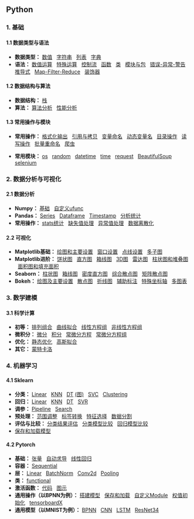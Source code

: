 ## Python
### 1. 基础
#### 1.1 数据类型与语法
* **数据类型：**
[数值](https://github.com/ZhouBinTGL/Code-Summary/blob/master/Python/1.%20Basics/%E6%95%B0%E5%80%BC.txt)
&nbsp; [字符串](https://github.com/ZhouBinTGL/Code-Summary/blob/master/Python/1.%20Basics/%E5%AD%97%E7%AC%A6%E4%B8%B2.py) 
&nbsp; [列表](https://github.com/ZhouBinTGL/Code-Summary/blob/master/Python/1.%20Basics/%E5%88%97%E8%A1%A8.py)
&nbsp; [字典](https://github.com/ZhouBinTGL/Code-Summary/blob/master/Python/1.%20Basics/%E5%AD%97%E5%85%B8.py)
* **语法：** 
[数值运算](https://github.com/ZhouBinTGL/Code-Summary/blob/master/Python/1.%20Basics/%E6%95%B0%E5%80%BC%E8%BF%90%E7%AE%97.py)
&nbsp; [特殊运算](https://github.com/ZhouBinTGL/Code-Summary/blob/master/Python/1.%20Basics/%E7%89%B9%E6%AE%8A%E8%BF%90%E7%AE%97%E7%AC%A6.py)
&nbsp; [控制流](https://github.com/ZhouBinTGL/Code-Summary/blob/master/Python/1.%20Basics/%E6%8E%A7%E5%88%B6%E6%B5%81.py) 
&nbsp; [函数](https://github.com/ZhouBinTGL/Code-Summary/blob/master/Python/1.%20Basics/%E5%87%BD%E6%95%B0.py)
&nbsp; [类](https://github.com/ZhouBinTGL/Code-Summary/blob/master/Python/1.%20Basics/%E7%B1%BB.py)
&nbsp; [模块与包](https://github.com/ZhouBinTGL/Code-Summary/blob/master/Python/1.%20Basics/%E6%A8%A1%E5%9D%97%E4%B8%8E%E5%8C%85.txt)
&nbsp; [错误-异常-警告](https://github.com/ZhouBinTGL/Code-Summary/blob/master/Python/1.%20Basics/%E9%94%99%E8%AF%AF-%E5%BC%82%E5%B8%B8-%E8%AD%A6%E5%91%8A.py)
&nbsp; [推导式](https://github.com/ZhouBinTGL/Code-Summary/blob/master/Python/1.%20Basics/%E6%8E%A8%E5%AF%BC%E5%BC%8F.py) 
&nbsp; [Map-Filter-Reduce](https://github.com/ZhouBinTGL/Code-Summary/blob/master/Python/1.%20Basics/Map-Filter-Reduce.py)
&nbsp; [装饰器](https://github.com/ZhouBinTGL/Code-Summary/blob/master/Python/1.%20Basics/%E8%A3%85%E9%A5%B0%E5%99%A8.py)

#### 1.2 数据结构与算法
* **数据结构：**
[栈]()
* **算法：** 
[算法分析]()
&nbsp; [性能分析](https://github.com/ZhouBinTGL/Code-Summary/blob/master/Python/1.%20Basics/%E6%80%A7%E8%83%BD%E5%88%86%E6%9E%90.py)

#### 1.3 常用操作与模块
* **常用操作：**
[格式化输出](https://github.com/ZhouBinTGL/Code-Summary/blob/master/Python/1.%20Basics/%E6%A0%BC%E5%BC%8F%E5%8C%96%E8%BE%93%E5%87%BA.py)
&nbsp; [引用与拷贝](https://github.com/ZhouBinTGL/Code-Summary/blob/master/Python/1.%20Basics/%E5%BC%95%E7%94%A8%E4%B8%8E%E6%8B%B7%E8%B4%9D.py)
&nbsp; [变量命名](https://github.com/ZhouBinTGL/Code-Summary/blob/master/Python/1.%20Basics/%E5%8F%98%E9%87%8F%E5%91%BD%E5%90%8D%E8%A7%84%E8%8C%83.txt)
&nbsp; [动态变量名](https://github.com/ZhouBinTGL/Code-Summary/blob/master/Python/1.%20Basics/%E5%8A%A8%E6%80%81%E5%8F%98%E9%87%8F%E5%90%8D.py)
&nbsp; [目录操作]()
&nbsp; [读写操作]()
&nbsp; [批量重命名]()
&nbsp; [爬虫]()

* **常用模块：**
[os]()
&nbsp; [random]()
&nbsp; [datetime]()
&nbsp; [time]()
&nbsp; [request]()
&nbsp; [BeautifulSoup]()
&nbsp; [selenium]()

### 2. 数据分析与可视化

#### 2.1 数据分析
* **Numpy：**
[基础]()
&nbsp; [自定义ufunc]()
* **Pandas：**
[Series]()
&nbsp; [Dataframe]()
&nbsp; [Timestamp]()
&nbsp; [分析统计]()
* **常用操作：** 
[stats统计]()
&nbsp; [缺失值处理]()
&nbsp; [异常值处理]()
&nbsp; [数据离散化]()

#### 2.2 可视化
* **Matplotlib基础：** 
[绘图和主要设置]()
&nbsp; [窗口设置]()
&nbsp; [点线设置]()
&nbsp; [多子图]()
* **Matplotlib进阶：** 
[饼状图]()
&nbsp; [直方图]()
&nbsp; [箱线图]()
&nbsp; [3D图]()
&nbsp; [雷达图]()
&nbsp; [柱状图和堆叠图]()
&nbsp; [面积图和填充面积]()
* **Seaborn：** 
[柱状图]()
&nbsp; [箱线图]()
&nbsp; [密度直方图]()
&nbsp; [综合散点图]()
&nbsp; [矩阵散点图]()
* **Bokeh：**
[绘图及主要设置]()
&nbsp; [散点图]()
&nbsp; [折线图]()
&nbsp; [辅助标注]()
&nbsp; [特殊坐标轴]()
&nbsp; [多图表]()

### 3. 数学建模
#### 3.1 科学计算
* **初等：**
[排列组合]()
&nbsp; [曲线拟合]()
&nbsp; [线性方程组]()
&nbsp; [非线性方程组]()
* **微积分：**
[微分]()
&nbsp; [积分]()
&nbsp; [常微分方程]()
&nbsp; [常微分方程组]()
* **优化：**
[静态优化]()
&nbsp; [高斯拟合]()
* **其它：**
[蒙特卡洛]()

### 4. 机器学习
#### 4.1 Sklearn
* **分类：**
[Linear]()
&nbsp; [KNN]()
&nbsp; [DT]()
[(图)]()
&nbsp; [SVC]()
&nbsp; [Clustering]()
* **回归：**
[Linear]()
&nbsp; [KNN]()
&nbsp; [DT]()
&nbsp; [SVR]()
* **调参：**
[Pipeline]()
&nbsp; [Search]()
* **预处理：** 
[范围调整]()
&nbsp; [标签转换]()
&nbsp; [特征选择]()
&nbsp; [数据分割]()
* **评估与比较：**
[分类结果评估]()
&nbsp; [分类模型比较]()
&nbsp; [回归模型比较]()
* [保存和加载模型]()

#### 4.2 Pytorch
* **基础：**
[张量]()
&nbsp; [自动求导]()
&nbsp; [线性回归]()
* **容器：**
[Sequential]()
* **层：**
[Linear]()
&nbsp; [BatchNorm]()
&nbsp; [Conv2d]()
&nbsp; [Pooling]()
* **类：**
[functional]()
* **激活函数：**
[代码]()
&nbsp; [图示]()
* **通用操作（以BPNN为例）：**
[搭建模型]()
&nbsp; [保存和加载]()
&nbsp; [自定义Module]()
&nbsp; [权值初始化]()
&nbsp; [tensorboardX]()
* **通用模型（以MNIST为例）：**
[BPNN]()
&nbsp; [CNN]()
&nbsp; [LSTM]()
&nbsp; [ResNet34]()
